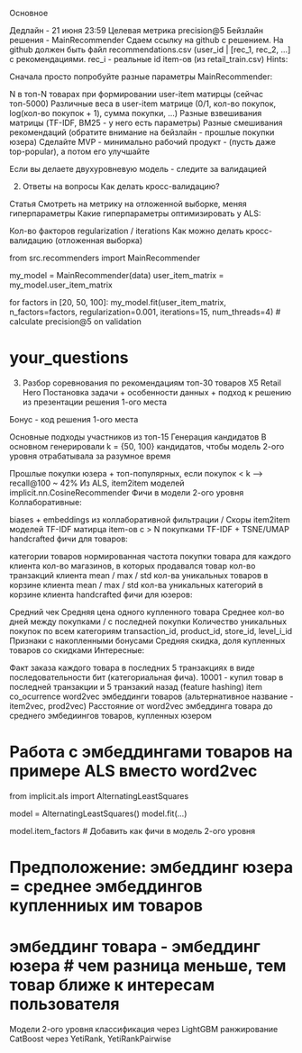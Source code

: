 Основное

Дедлайн - 21 июня 23:59
Целевая метрика precision@5
Бейзлайн решения - MainRecommender
Сдаем ссылку на github с решением. На github должен быть файл recommendations.csv (user_id | [rec_1, rec_2, ...] с рекомендациями. rec_i - реальные id item-ов (из retail_train.csv)
Hints:

Сначала просто попробуйте разные параметры MainRecommender:

N в топ-N товарах при формировании user-item матирцы (сейчас топ-5000)
Различные веса в user-item матрице (0/1, кол-во покупок, log(кол-во покупок + 1), сумма покупки, ...)
Разные взвешивания матрицы (TF-IDF, BM25 - у него есть параметры)
Разные смешивания рекомендаций (обратите внимание на бейзлайн - прошлые покупки юзера)
Сделайте MVP - минимально рабочий продукт - (пусть даже top-popular), а потом его улучшайте

Если вы делаете двухуровневую модель - следите за валидацией

2. Ответы на вопросы
Как делать кросс-валидацию?

Статья
Смотреть на метрику на отложенной выборке, меняя гиперпараметры
Какие гиперпараметры оптимизировать у ALS:

Кол-во факторов
regularization / iterations
Как можно делать кросс-валидацию (отложенная выборка)

from src.recommenders import MainRecommender

my_model = MainRecommender(data)
user_item_matrix = my_model.user_item_matrix

for factors in [20, 50, 100]:
    my_model.fit(user_item_matrix, n_factors=factors, regularization=0.001, iterations=15, num_threads=4)
    # calculate precision@5 on validation
# your_questions
3. Разбор соревнования по рекомендациям топ-30 товаров X5 Retail Hero
Постановка задачи + особенности данных + подход к решению из презентации решения 1-ого места

Бонус - код решения 1-ого места

Основные подходы участников из топ-15
Генерация кандидатов
В основном генерировали k = {50, 100} кандидатов, чтобы модель 2-ого уровня отрабатывала за разумное время

Прошлые покупки юзера + топ-популярных, если покупок < k --> recall@100 ~ 42%
Из ALS, item2item моделей
implicit.nn.CosineRecommender
Фичи в модели 2-ого уровня
Коллаборативные:

biases + embeddings из коллаборативной фильтрации / Скоры item2item моделей
TF-IDF матирца item-ов c > N покупками
TF-IDF + TSNE/UMAP
handcrafted фичи для товаров:

категории товаров
нормированная частота покупки товара для каждого клиента
кол-во магазинов, в которых продавался товар
кол-во транзакций клиента
mean / max / std кол-ва уникальных товаров в корзине клиента
mean / max / std кол-ва уникальных категорий в корзине клиента
handcrafted фичи для юзеров:

Средний чек
Средняя цена одного купленного товара
Среднее кол-во дней между покупками / с последней покупки
Количество уникальных покупок по всем категориям transaction_id, product_id, store_id, level_i_id
Признаки с накопленными бонусами
Средняя скидка, доля купленных товаров со скидками
Интересные:

Факт заказа каждого товара в последних 5 транзакциях в виде последовательности бит (категориальная фича). 10001 - купил товар в последней транзакции и 5 транзакий назад (feature hashing)
item co_ocurrence
word2vec эмбеддинги товаров (альтернативное название - item2vec, prod2vec)
Расстояние от word2vec эмбеддинга товара до среднего эмбедиингов товаров, купленных юзером
# Работа с эмбеддингами товаров на примере ALS вместо word2vec
from implicit.als import AlternatingLeastSquares

model = AlternatingLeastSquares()
model.fit(...)

model.item_factors  # Добавить как фичи в модель 2-ого уровня

# Предположение: эмбеддинг юзера = среднее эмбеддингов купленниых им товаров
# эмбеддинг товара - эмбеддинг юзера  # чем разница меньше, тем товар ближе к интересам пользователя
Модели 2-ого уровня
классификация через LightGBM
ранжирование CatBoost через YetiRank, YetiRankPairwise
